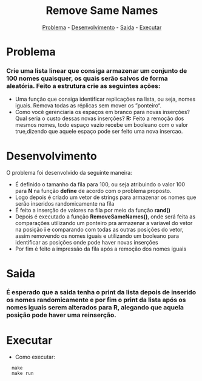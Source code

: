 <h1 align="center">Remove Same Names</h1>

<p align="center">
  <a href="#problema">Problema</a> -
  <a href="#desenvolvimento">Desenvolvimento</a> -
  <a href="#saida">Saida</a> -
  <a href="#executar">Executar</a>
</p>
 

# Problema
### Crie uma lista linear que consiga armazenar um conjunto de 100 nomes quaisquer, os quais serão salvos de forma aleatória. Feito a estrutura crie as seguintes ações:

+ Uma função que consiga identificar replicações na lista, ou seja, nomes iguais. Remova todas as réplicas sem mover os ”ponteiro“.
+ Como você gerenciaria os espaços em branco para novas inserções? Qual seria o custo dessas novas inserções?
**R:** Feito a remoção dos mesmos nomes, todo espaço vazio recebe um booleano com o valor true,dizendo que aquele espaço pode ser feito uma nova insercao.

# Desenvolvimento
O problema foi desenvolvido da seguinte maneira:

* É definido o tamanho da fila para 100, ou seja atribuindo o valor 100 para **N** na função **define** de acordo com o problema proposto.
* Logo depois é criado um vetor de strings para armazenar os nomes que serão inseridos randomicamente na fila
* É feito a inserção de valores na fila por meio da função **rand()**
* Depois é executado a função **RemoveSameNames()**, onde será feita as comparações utilizando um ponteiro pra armazenar a variavel do vetor na posição **i** e comparando com todas as outras posições do vetor, assim removendo os nomes iguais e utilizando um booleano para identificar as posições onde pode haver novas inserções
* Por fim é feito a impressão da fila após a remoção dos nomes iguais

# Saida
### É esperado que a saida tenha o print da lista depois de inserido os nomes randomicamente e por fim o print da lista após os nomes iguais serem alterados para **R**, alegando que aquela posição pode haver uma reinserção.


# Executar
* Como executar:

```
  make
  make run
```
